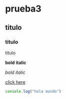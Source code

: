 # prueba3
## titulo
### titulo
titulo

**bold**
__italic__

*bold*
_italic_

[click here](www.google.com)

```javascript
console.log("hola mundo")
```
